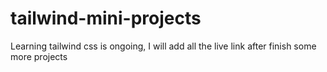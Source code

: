 # tailwind-mini-projects

Learning tailwind css is ongoing, I will add all the live link after finish some more projects
